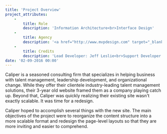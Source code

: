 ```yaml
---
title: 'Project Overview'
project_attributes:
    -
        title: Role
        description: 'Information Architecture<br>Interface Design'
    -
        title: Agency
        description: '<a href="http://www.mvpdesign.com" target="_blank">MVP Marketing + Design</a>'
    -
        title: Credits
        description: 'Lead Developer: Jeff Leslie<br>Support Developer:Chris Wilson'
date: '02-09-2016 00:00'
---
```


Caliper is a seasoned consulting firm that specializes in helping business with talent management, leadership development, and organizational change. While they offer their clientele industry-leading talent management solutions, their 3-year old website framed them as a company playing catch up. Beyond that, Caliper was quickly realizing their existing site wasn't exactly scalable. It was time for a redesign.

Caliper hoped to accomplish several things with the new site. The main objectives of the project were to reorganize the content structure into a more scalable format and redesign the page-level layouts so that they are more inviting and easier to comprehend.